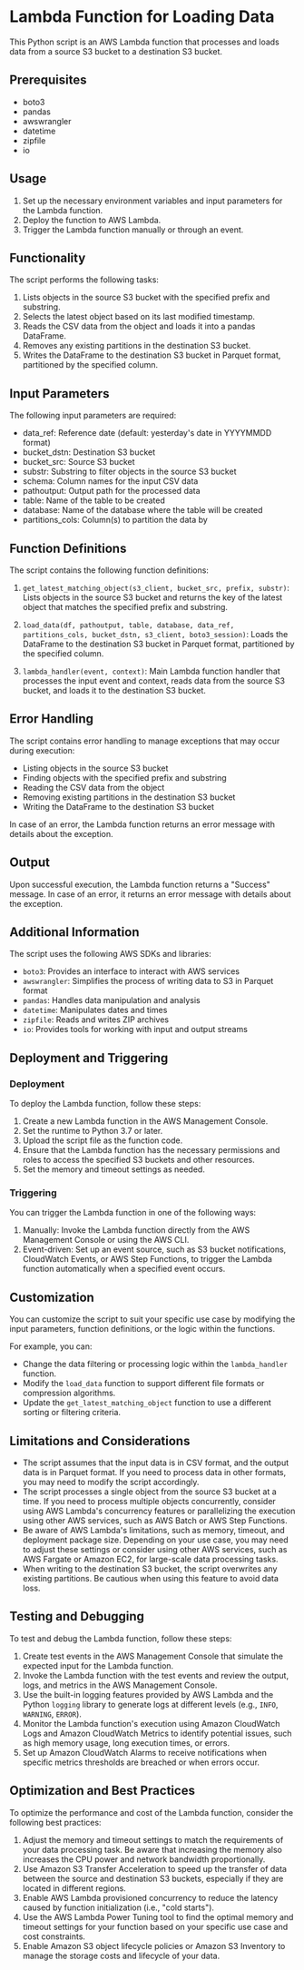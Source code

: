 # Lambda Function for Loading Data

This Python script is an AWS Lambda function that processes and loads data from a source S3 bucket to a destination S3 bucket.

## Prerequisites

- boto3
- pandas
- awswrangler
- datetime
- zipfile
- io

## Usage

1. Set up the necessary environment variables and input parameters for the Lambda function.
2. Deploy the function to AWS Lambda.
3. Trigger the Lambda function manually or through an event.

## Functionality

The script performs the following tasks:

1. Lists objects in the source S3 bucket with the specified prefix and substring.
2. Selects the latest object based on its last modified timestamp.
3. Reads the CSV data from the object and loads it into a pandas DataFrame.
4. Removes any existing partitions in the destination S3 bucket.
5. Writes the DataFrame to the destination S3 bucket in Parquet format, partitioned by the specified column.

## Input Parameters

The following input parameters are required:

- data_ref: Reference date (default: yesterday's date in YYYYMMDD format)
- bucket_dstn: Destination S3 bucket
- bucket_src: Source S3 bucket
- substr: Substring to filter objects in the source S3 bucket
- schema: Column names for the input CSV data
- pathoutput: Output path for the processed data
- table: Name of the table to be created
- database: Name of the database where the table will be created
- partitions_cols: Column(s) to partition the data by

## Function Definitions

The script contains the following function definitions:

1. `get_latest_matching_object(s3_client, bucket_src, prefix, substr)`: Lists objects in the source S3 bucket and returns the key of the latest object that matches the specified prefix and substring.

2. `load_data(df, pathoutput, table, database, data_ref, partitions_cols, bucket_dstn, s3_client, boto3_session)`: Loads the DataFrame to the destination S3 bucket in Parquet format, partitioned by the specified column.

3. `lambda_handler(event, context)`: Main Lambda function handler that processes the input event and context, reads data from the source S3 bucket, and loads it to the destination S3 bucket.

## Error Handling

The script contains error handling to manage exceptions that may occur during execution:

- Listing objects in the source S3 bucket
- Finding objects with the specified prefix and substring
- Reading the CSV data from the object
- Removing existing partitions in the destination S3 bucket
- Writing the DataFrame to the destination S3 bucket

In case of an error, the Lambda function returns an error message with details about the exception.

## Output

Upon successful execution, the Lambda function returns a "Success" message. In case of an error, it returns an error message with details about the exception.

## Additional Information

The script uses the following AWS SDKs and libraries:

- `boto3`: Provides an interface to interact with AWS services
- `awswrangler`: Simplifies the process of writing data to S3 in Parquet format
- `pandas`: Handles data manipulation and analysis
- `datetime`: Manipulates dates and times
- `zipfile`: Reads and writes ZIP archives
- `io`: Provides tools for working with input and output streams

## Deployment and Triggering

### Deployment

To deploy the Lambda function, follow these steps:

1. Create a new Lambda function in the AWS Management Console.
2. Set the runtime to Python 3.7 or later.
3. Upload the script file as the function code.
4. Ensure that the Lambda function has the necessary permissions and roles to access the specified S3 buckets and other resources.
5. Set the memory and timeout settings as needed.

### Triggering

You can trigger the Lambda function in one of the following ways:

1. Manually: Invoke the Lambda function directly from the AWS Management Console or using the AWS CLI.
2. Event-driven: Set up an event source, such as S3 bucket notifications, CloudWatch Events, or AWS Step Functions, to trigger the Lambda function automatically when a specified event occurs.

## Customization

You can customize the script to suit your specific use case by modifying the input parameters, function definitions, or the logic within the functions.

For example, you can:

- Change the data filtering or processing logic within the `lambda_handler` function.
- Modify the `load_data` function to support different file formats or compression algorithms.
- Update the `get_latest_matching_object` function to use a different sorting or filtering criteria.

## Limitations and Considerations

- The script assumes that the input data is in CSV format, and the output data is in Parquet format. If you need to process data in other formats, you may need to modify the script accordingly.
- The script processes a single object from the source S3 bucket at a time. If you need to process multiple objects concurrently, consider using AWS Lambda's concurrency features or parallelizing the execution using other AWS services, such as AWS Batch or AWS Step Functions.
- Be aware of AWS Lambda's limitations, such as memory, timeout, and deployment package size. Depending on your use case, you may need to adjust these settings or consider using other AWS services, such as AWS Fargate or Amazon EC2, for large-scale data processing tasks.
- When writing to the destination S3 bucket, the script overwrites any existing partitions. Be cautious when using this feature to avoid data loss.

## Testing and Debugging

To test and debug the Lambda function, follow these steps:

1. Create test events in the AWS Management Console that simulate the expected input for the Lambda function.
2. Invoke the Lambda function with the test events and review the output, logs, and metrics in the AWS Management Console.
3. Use the built-in logging features provided by AWS Lambda and the Python `logging` library to generate logs at different levels (e.g., `INFO`, `WARNING`, `ERROR`).
4. Monitor the Lambda function's execution using Amazon CloudWatch Logs and Amazon CloudWatch Metrics to identify potential issues, such as high memory usage, long execution times, or errors.
5. Set up Amazon CloudWatch Alarms to receive notifications when specific metrics thresholds are breached or when errors occur.

## Optimization and Best Practices

To optimize the performance and cost of the Lambda function, consider the following best practices:

1. Adjust the memory and timeout settings to match the requirements of your data processing task. Be aware that increasing the memory also increases the CPU power and network bandwidth proportionally.
2. Use Amazon S3 Transfer Acceleration to speed up the transfer of data between the source and destination S3 buckets, especially if they are located in different regions.
3. Enable AWS Lambda provisioned concurrency to reduce the latency caused by function initialization (i.e., "cold starts").
4. Use the AWS Lambda Power Tuning tool to find the optimal memory and timeout settings for your function based on your specific use case and cost constraints.
5. Enable Amazon S3 object lifecycle policies or Amazon S3 Inventory to manage the storage costs and lifecycle of your data.
